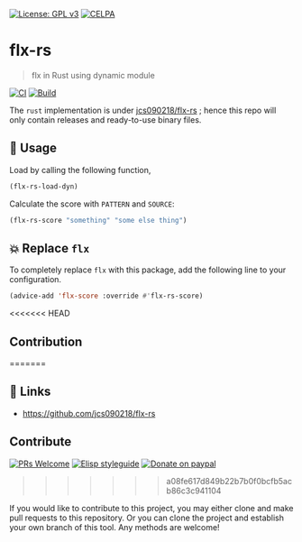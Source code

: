[![License: GPL v3](https://img.shields.io/badge/License-GPL%20v3-blue.svg)](https://www.gnu.org/licenses/gpl-3.0)
[![CELPA](https://celpa.conao3.com/packages/flx-rs-badge.svg)](https://celpa.conao3.com/#/flx-rs)

# flx-rs
> flx in Rust using dynamic module

[![CI](https://github.com/jcs-elpa/flx-rs/actions/workflows/test.yml/badge.svg)](https://github.com/jcs-elpa/flx-rs/actions/workflows/test.yml)
[![Build](https://github.com/jcs-elpa/flx-rs/actions/workflows/build.yml/badge.svg)](https://github.com/jcs-elpa/flx-rs/actions/workflows/build.yml)

The `rust` implementation is under [jcs090218/flx-rs](https://github.com/jcs090218/flx-rs)
; hence this repo will only contain releases and ready-to-use binary files.

## 🔨 Usage

Load by calling the following function,

```el
(flx-rs-load-dyn)
```

Calculate the score with `PATTERN` and `SOURCE`:

```el
(flx-rs-score "something" "some else thing")
```

## 💥 Replace `flx`

To completely replace `flx` with this package, add the following line to your
configuration.

```el
(advice-add 'flx-score :override #'flx-rs-score)
```

<<<<<<< HEAD
## Contribution
=======
## 🔗 Links

* https://github.com/jcs090218/flx-rs

## Contribute

[![PRs Welcome](https://img.shields.io/badge/PRs-welcome-brightgreen.svg)](http://makeapullrequest.com)
[![Elisp styleguide](https://img.shields.io/badge/elisp-style%20guide-purple)](https://github.com/bbatsov/emacs-lisp-style-guide)
[![Donate on paypal](https://img.shields.io/badge/paypal-donate-1?logo=paypal&color=blue)](https://www.paypal.me/jcs090218)
>>>>>>> a08fe617d849b22b7b0f0bcfb5acb86c3c941104

If you would like to contribute to this project, you may either
clone and make pull requests to this repository. Or you can
clone the project and establish your own branch of this tool.
Any methods are welcome!
